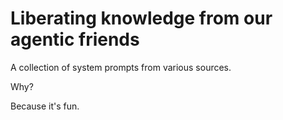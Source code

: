 # Liberating knowledge from our agentic friends

A collection of system prompts from various sources.

Why? 

Because it's fun. 
